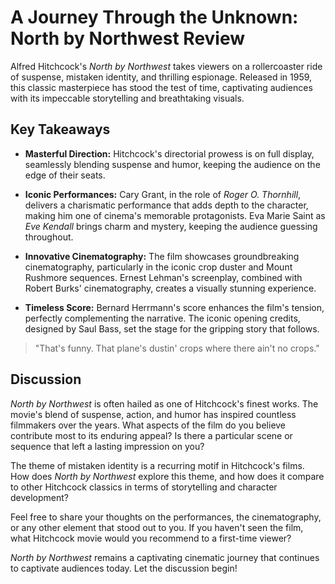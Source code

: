 # A Journey Through the Unknown: North by Northwest Review

Alfred Hitchcock's *North by Northwest* takes viewers on a rollercoaster ride of suspense, mistaken identity, and thrilling espionage. Released in 1959, this classic masterpiece has stood the test of time, captivating audiences with its impeccable storytelling and breathtaking visuals.

## Key Takeaways

- **Masterful Direction:** Hitchcock's directorial prowess is on full display, seamlessly blending suspense and humor, keeping the audience on the edge of their seats.

- **Iconic Performances:** Cary Grant, in the role of *Roger O. Thornhill*, delivers a charismatic performance that adds depth to the character, making him one of cinema's memorable protagonists. Eva Marie Saint as *Eve Kendall* brings charm and mystery, keeping the audience guessing throughout.

- **Innovative Cinematography:** The film showcases groundbreaking cinematography, particularly in the iconic crop duster and Mount Rushmore sequences. Ernest Lehman's screenplay, combined with Robert Burks' cinematography, creates a visually stunning experience.

- **Timeless Score:** Bernard Herrmann's score enhances the film's tension, perfectly complementing the narrative. The iconic opening credits, designed by Saul Bass, set the stage for the gripping story that follows.

> "That's funny. That plane's dustin' crops where there ain't no crops."

## Discussion

*North by Northwest* is often hailed as one of Hitchcock's finest works. The movie's blend of suspense, action, and humor has inspired countless filmmakers over the years. What aspects of the film do you believe contribute most to its enduring appeal? Is there a particular scene or sequence that left a lasting impression on you?

The theme of mistaken identity is a recurring motif in Hitchcock's films. How does *North by Northwest* explore this theme, and how does it compare to other Hitchcock classics in terms of storytelling and character development?

Feel free to share your thoughts on the performances, the cinematography, or any other element that stood out to you. If you haven't seen the film, what Hitchcock movie would you recommend to a first-time viewer?

*North by Northwest* remains a captivating cinematic journey that continues to captivate audiences today. Let the discussion begin!
